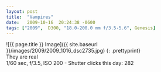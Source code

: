 ```yaml
---
layout: post
title:  "Vampires"
date:   2009-10-16  20:24:38 -0600
tags: ["2009",  D300, "18.0-200.0 mm f/3.5-5.6", Genesis]
---
```

![{{ page.title }} Image]({{ site.baseurl }}/images/2009/2009_1016_dsc2735.jpg)
{: .prettyprint}  
They are real  
1/60 sec, f/3.5, ISO 200 - Shutter clicks this day: 282